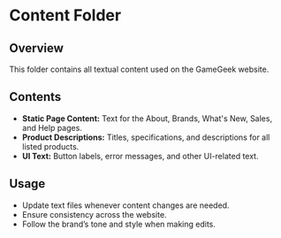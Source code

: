 # Content Folder

## Overview
This folder contains all textual content used on the GameGeek website.

## Contents
- **Static Page Content:** Text for the About, Brands, What's New, Sales, and Help pages.
- **Product Descriptions:** Titles, specifications, and descriptions for all listed products.
- **UI Text:** Button labels, error messages, and other UI-related text.

## Usage
- Update text files whenever content changes are needed.
- Ensure consistency across the website.
- Follow the brand’s tone and style when making edits.
